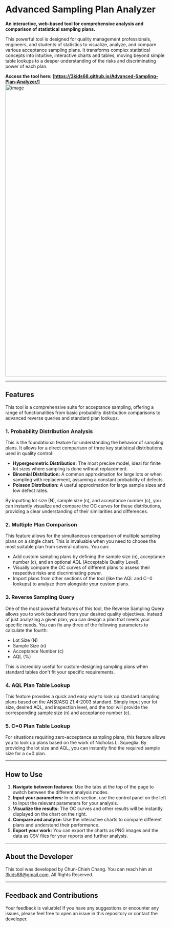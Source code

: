 # Advanced Sampling Plan Analyzer

**An interactive, web-based tool for comprehensive analysis and comparison of statistical sampling plans.**

This powerful tool is designed for quality management professionals, engineers, and students of statistics to visualize, analyze, and compare various acceptance sampling plans. It transforms complex statistical concepts into intuitive, interactive charts and tables, moving beyond simple table lookups to a deeper understanding of the risks and discriminating power of each plan.

**Access the tool here: [https://3kids68.github.io/Advanced-Sampling-Plan-Analyzer/]**
<img width="1107" height="911" alt="image" src="https://github.com/user-attachments/assets/263d2134-7431-4488-94f2-c6f5861ab896" />

---

## Features

This tool is a comprehensive suite for acceptance sampling, offering a range of functionalities from basic probability distribution comparisons to advanced reverse queries and standard plan lookups.

### 1. Probability Distribution Analysis

This is the foundational feature for understanding the behavior of sampling plans. It allows for a direct comparison of three key statistical distributions used in quality control:

*   **Hypergeometric Distribution:** The most precise model, ideal for finite lot sizes where sampling is done without replacement.
*   **Binomial Distribution:** A common approximation for large lots or when sampling with replacement, assuming a constant probability of defects.
*   **Poisson Distribution:** A useful approximation for large sample sizes and low defect rates.

By inputting lot size (N), sample size (n), and acceptance number (c), you can instantly visualize and compare the OC curves for these distributions, providing a clear understanding of their similarities and differences.

### 2. Multiple Plan Comparison

This feature allows for the simultaneous comparison of multiple sampling plans on a single chart. This is invaluable when you need to choose the most suitable plan from several options. You can:

*   Add custom sampling plans by defining the sample size (n), acceptance number (c), and an optional AQL (Acceptable Quality Level).
*   Visually compare the OC curves of different plans to assess their respective risks and discriminating power.
*   Import plans from other sections of the tool (like the AQL and C=0 lookups) to analyze them alongside your custom plans.

### 3. Reverse Sampling Query

One of the most powerful features of this tool, the Reverse Sampling Query allows you to work backward from your desired quality objectives. Instead of just analyzing a given plan, you can design a plan that meets your specific needs. You can fix any three of the following parameters to calculate the fourth:

*   Lot Size (N)
*   Sample Size (n)
*   Acceptance Number (c)
*   AQL (%)

This is incredibly useful for custom-designing sampling plans when standard tables don't fit your specific requirements.

### 4. AQL Plan Table Lookup

This feature provides a quick and easy way to look up standard sampling plans based on the ANSI/ASQ Z1.4-2003 standard. Simply input your lot size, desired AQL, and inspection level, and the tool will provide the corresponding sample size (n) and acceptance number (c).

### 5. C=0 Plan Table Lookup

For situations requiring zero-acceptance sampling plans, this feature allows you to look up plans based on the work of Nicholas L. Squeglia. By providing the lot size and AQL, you can instantly find the required sample size for a c=0 plan.

---

## How to Use

1.  **Navigate between features:** Use the tabs at the top of the page to switch between the different analysis modes.
2.  **Input your parameters:** In each section, use the control panel on the left to input the relevant parameters for your analysis.
3.  **Visualize the results:** The OC curves and other results will be instantly displayed on the chart on the right.
4.  **Compare and analyze:** Use the interactive charts to compare different plans and understand their performance.
5.  **Export your work:** You can export the charts as PNG images and the data as CSV files for your reports and further analysis.

---

## About the Developer

This tool was developed by Chun-Chieh Chang. You can reach him at 3kids68@gmail.com. All Rights Reserved.

---

## Feedback and Contributions

Your feedback is valuable! If you have any suggestions or encounter any issues, please feel free to open an issue in this repository or contact the developer.
